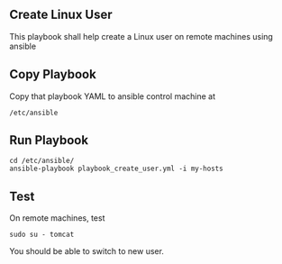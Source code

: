## Create Linux User

This playbook shall help create a Linux user on remote machines using ansible

## Copy Playbook

Copy that playbook YAML to ansible control machine at

```
/etc/ansible
```

## Run Playbook


```
cd /etc/ansible/
ansible-playbook playbook_create_user.yml -i my-hosts

```

## Test

On remote machines, test

```
sudo su - tomcat
```

You should be able to switch to new user.
